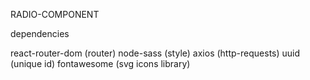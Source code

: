 RADIO-COMPONENT

dependencies

react-router-dom (router)
node-sass (style)
axios (http-requests)
uuid (unique id)
fontawesome (svg icons library)

